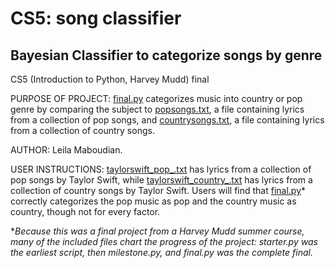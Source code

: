# CS5: song classifier
## Bayesian Classifier to categorize songs by genre
CS5 (Introduction to Python, Harvey Mudd) final

PURPOSE OF PROJECT: [final.py](https://github.com/leilamaboudian/song-classifier/blob/main/final.py) categorizes music into country or pop genre by comparing the subject to [popsongs.txt](https://github.com/leilamaboudian/song-classifier/blob/main/popsongs.txt), a file containing lyrics from a collection of pop songs, and [countrysongs.txt](https://github.com/leilamaboudian/song-classifier/blob/main/countrysongs.txt), a file containing lyrics from a collection of country songs.

AUTHOR: Leila Maboudian.

USER INSTRUCTIONS: [taylorswift_pop_.txt](https://github.com/leilamaboudian/song-classifier/blob/main/taylorswift_pop_.txt) has lyrics from a collection of pop songs by Taylor Swift, while [taylorswift_country_.txt](https://github.com/leilamaboudian/song-classifier/blob/main/taylorswift_country_.txt) has lyrics from a collection of country songs by Taylor Swift. Users will find that [final.py](https://github.com/leilamaboudian/song-classifier/blob/main/final.py)* correctly categorizes the pop music as pop and the country music as country, though not for every factor.

*_Because this was a final project from a Harvey Mudd summer course, many of the included files chart the progress of the project: starter.py was the earliest script, then milestone.py, and final.py was the complete final._
